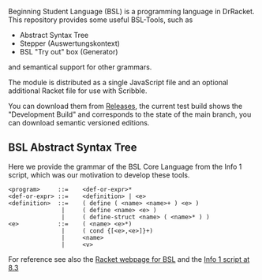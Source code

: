 Beginning Student Language (BSL) is a programming language in DrRacket. This repository provides some useful BSL-Tools, such as

- Abstract Syntax Tree
- Stepper (Auswertungskontext)
- BSL "Try out" box (Generator)

and semantical support for other grammars.

The module is distributed as a single JavaScript file and an optional
additional Racket file for use with Scribble.

You can download them from [Releases](https://github.com/se-tuebingen/bsl-tools/releases),
the current test build shows the "Development Build" and corresponds to the state
of the main branch, you can download semantic versioned editions.

## BSL Abstract Syntax Tree

Here we provide the grammar of the BSL Core Language from the Info 1 script, which was our motivation to develop these tools.

```
<program>     ::=    <def-or-expr>*
<def-or-expr> ::=    <definition> | <e>
<definition>  ::=    ( define ( <name> <name>+ ) <e> )
               |     ( define <name> <e> )
               |     ( define-struct <name> ( <name>* ) )
<e>           ::=    ( <name> <e>*)
               |     ( cond {[<e>,<e>]}+)
               |     <name>
               |     <v>
```

For reference see also the [Racket webpage for BSL](https://docs.racket-lang.org/htdp-langs/beginner.html)
and the [Info 1 script at 8.3](https://ps-tuebingen.github.io/informatik-1-skript/bsl-semantics.html)
